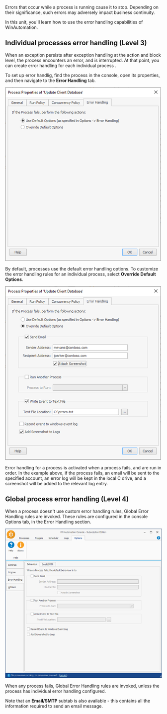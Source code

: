 Errors that occur while a process is running cause it to stop. Depending on their significance, such errors may adversely impact business continuity. 

In this unit, you'll learn how to use the error handling capabilities of WinAutomation.

## Individual processes error handling (Level 3)

When an exception persists after exception handling at the action and block level, the process encounters an error, and is interrupted. At that point, you can create error handling for each individual process .

To set up error handlig, find the process in the console, open its properties, and then navigate to the **Error Handling** tab.

![The Error Handling tab in the Process Properties.](..\media\error-handling-process-properties.png)

By default, processes use the default error handling options. To customize the error handling rules for an individual process, select **Override Default Options**. 

![The Error Handling tab in the Process Properties with the Override Default Options radiobutton selected.](..\media\override-default-options-error-handling.png)

Error handling for a process is activated when a process fails, and are run in order. In the example above, if the process fails, an email will be sent to the specified account, an error log will be kept in the local C drive, and a screenshot will be added to the relevant log entry.

## Global process error handling (Level 4)

When a process doesn't use custom error handling rules, Global Error Handling rules are invoked. These rules are configured in the console Options tab, in the Error Handling section.

![The Behaviour tab in the WinAutomation Options.](..\media\behaviour-error-handling-options.png)

When any process fails, Global Error Handling rules are invoked, unless the process has individual error handling configured.

Note that an **Email/SMTP** subtab is also available - this contains all the information required to send an email message.
